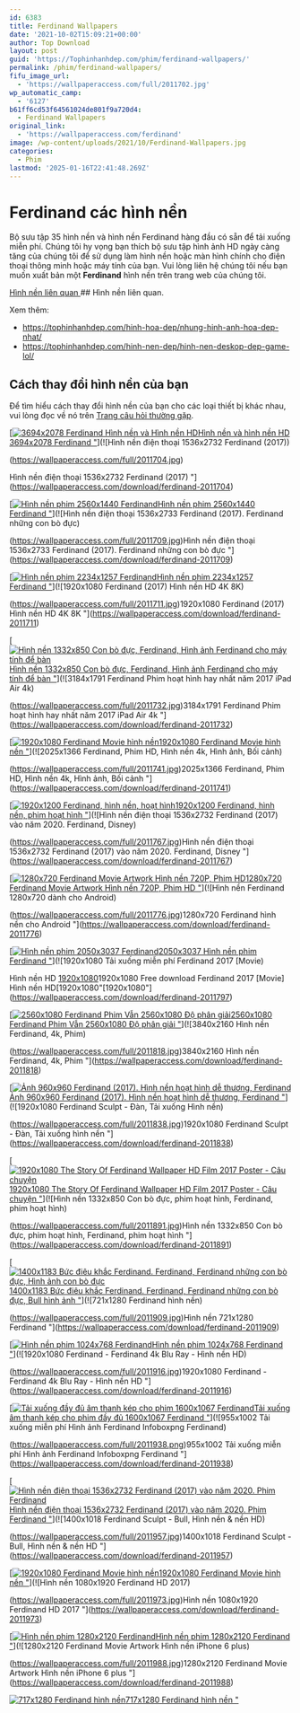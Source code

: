 ```yaml
---
id: 6383
title: Ferdinand Wallpapers
date: '2021-10-02T15:09:21+00:00'
author: Top Download
layout: post
guid: 'https://Tophinhanhdep.com/phim/ferdinand-wallpapers/'
permalink: /phim/ferdinand-wallpapers/
fifu_image_url:
  - 'https://wallpaperaccess.com/full/2011702.jpg'
wp_automatic_camp:
  - '6127'
b61ff6cd53f64561024de801f9a720d4:
  - Ferdinand Wallpapers
original_link:
  - 'https://wallpaperaccess.com/ferdinand'
image: /wp-content/uploads/2021/10/Ferdinand-Wallpapers.jpg
categories:
  - Phim
lastmod: '2025-01-16T22:41:48.269Z'
---
```

# Ferdinand các hình nền

Bộ sưu tập 35 hình nền và hình nền Ferdinand hàng đầu có sẵn để tải xuống miễn phí. Chúng tôi hy vọng bạn thích bộ sưu tập hình ảnh HD ngày càng tăng của chúng tôi để sử dụng làm hình nền hoặc màn hình chính cho điện thoại thông minh hoặc máy tính của bạn. Vui lòng liên hệ chúng tôi nếu bạn muốn xuất bản một **Ferdinand** hình nền trên trang web của chúng tôi.

[Hình nền liên quan ](#related) ## Hình nền liên quan.

   
 Xem thêm:

   
- <https://tophinhanhdep.com/hinh-hoa-dep/nhung-hinh-anh-hoa-dep-nhat/>
- <https://tophinhanhdep.com/hinh-nen-dep/hinh-nen-deskop-dep-game-lol/>

## Cách thay đổi hình nền của bạn

Để tìm hiểu cách thay đổi hình nền của bạn cho các loại thiết bị khác nhau, vui lòng đọc về nó trên [Trang câu hỏi thường gặp](https://tophinhanhdep.com/faq/).

  
[[![3694x2078 Ferdinand Hình nền và Hình nền HD](https://wallpaperaccess.com/full/2011702.jpg)Hình nền và hình nền HD 3694x2078 Ferdinand "](https://wallpaperaccess.com/download/ferdinand-2011702)](![Hình nền điện thoại 1536x2732 Ferdinand (2017))

(https://wallpaperaccess.com/full/2011704.jpg)

Hình nền điện thoại 1536x2732 Ferdinand (2017) "](https://wallpaperaccess.com/download/ferdinand-2011704)

[[![Hình nền phim 2560x1440 Ferdinand](https://wallpaperaccess.com/full/2011708.jpg)Hình nền phim 2560x1440 Ferdinand "](https://wallpaperaccess.com/download/ferdinand-2011708)](![Hình nền điện thoại 1536x2733 Ferdinand (2017).  Ferdinand những con bò đực)

(https://wallpaperaccess.com/full/2011709.jpg)Hình nền điện thoại 1536x2733 Ferdinand (2017). Ferdinand những con bò đực "](https://wallpaperaccess.com/download/ferdinand-2011709)

[[![Hình nền phim 2234x1257 Ferdinand](https://wallpaperaccess.com/full/2011710.jpg)Hình nền phim 2234x1257 Ferdinand "](https://wallpaperaccess.com/download/ferdinand-2011710)](![1920x1080 Ferdinand (2017) Hình nền HD 4K 8K)

(https://wallpaperaccess.com/full/2011711.jpg)1920x1080 Ferdinand (2017) Hình nền HD 4K 8K "](https://wallpaperaccess.com/download/ferdinand-2011711)

[[![Hình nền 1332x850 Con bò đực, Ferdinand, Hình ảnh Ferdinand cho máy tính để bàn](https://wallpaperaccess.com/full/2011722.jpg)Hình nền 1332x850 Con bò đực, Ferdinand, Hình ảnh Ferdinand cho máy tính để bàn "](https://wallpaperaccess.com/download/ferdinand-2011722)](![3184x1791 Ferdinand Phim hoạt hình hay nhất năm 2017 iPad Air 4k)

(https://wallpaperaccess.com/full/2011732.jpg)3184x1791 Ferdinand Phim hoạt hình hay nhất năm 2017 iPad Air 4k "](https://wallpaperaccess.com/download/ferdinand-2011732)

[[![1920x1080 Ferdinand Movie hình nền](https://wallpaperaccess.com/full/2011739.jpg)1920x1080 Ferdinand Movie hình nền "](https://wallpaperaccess.com/download/ferdinand-2011739)](![2025x1366 Ferdinand, Phim HD, Hình nền 4k, Hình ảnh, Bối cảnh)

(https://wallpaperaccess.com/full/2011741.jpg)2025x1366 Ferdinand, Phim HD, Hình nền 4k, Hình ảnh, Bối cảnh "](https://wallpaperaccess.com/download/ferdinand-2011741)

[[![1920x1200 Ferdinand, hình nền, hoạt hình](https://wallpaperaccess.com/full/2011747.jpg)1920x1200 Ferdinand, hình nền, phim hoạt hình "](https://wallpaperaccess.com/download/ferdinand-2011747)](![Hình nền điện thoại 1536x2732 Ferdinand (2017) vào năm 2020. Ferdinand, Disney)

(https://wallpaperaccess.com/full/2011767.jpg)Hình nền điện thoại 1536x2732 Ferdinand (2017) vào năm 2020. Ferdinand, Disney "](https://wallpaperaccess.com/download/ferdinand-2011767)

[[![1280x720 Ferdinand Movie Artwork Hình nền 720P, Phim HD](https://wallpaperaccess.com/full/2011770.jpg)1280x720 Ferdinand Movie Artwork Hình nền 720P, Phim HD "](https://wallpaperaccess.com/download/ferdinand-2011770)](![Hình nền Ferdinand 1280x720 dành cho Android)

(https://wallpaperaccess.com/full/2011776.jpg)1280x720 Ferdinand hình nền cho Android "](https://wallpaperaccess.com/download/ferdinand-2011776)

[[![Hình nền phim 2050x3037 Ferdinand](https://wallpaperaccess.com/full/2011786.jpg)2050x3037 Hình nền phim Ferdinand "](https://wallpaperaccess.com/download/ferdinand-2011786)](![1920x1080 Tải xuống miễn phí Ferdinand 2017 [Movie)

 Hình nền HD [1920x1080](https://wallpaperaccess.com/full/2011797.jpg)1920x1080 Free download Ferdinand 2017 \[Movie\] Hình nền HD\[1920x1080"\[1920x1080"](https://wallpaperaccess.com/download/ferdinand-2011797)

[[![2560x1080 Ferdinand Phim Vẫn 2560x1080 Độ phân giải](https://wallpaperaccess.com/full/2011805.jpg)2560x1080 Ferdinand Phim Vẫn 2560x1080 Độ phân giải "](https://wallpaperaccess.com/download/ferdinand-2011805)](![3840x2160 Hình nền Ferdinand, 4k, Phim)

(https://wallpaperaccess.com/full/2011818.jpg)3840x2160 Hình nền Ferdinand, 4k, Phim "](https://wallpaperaccess.com/download/ferdinand-2011818)

[[![Ảnh 960x960 Ferdinand (2017).  Hình nền hoạt hình dễ thương, Ferdinand](https://wallpaperaccess.com/full/2011837.jpg)Ảnh 960x960 Ferdinand (2017). Hình nền hoạt hình dễ thương, Ferdinand "](https://wallpaperaccess.com/download/ferdinand-2011837)](![1920x1080 Ferdinand Sculpt - Đàn, Tải xuống Hình nền)

(https://wallpaperaccess.com/full/2011838.jpg)1920x1080 Ferdinand Sculpt - Đàn, Tải xuống hình nền "](https://wallpaperaccess.com/download/ferdinand-2011838)

[[![1920x1080 The Story Of Ferdinand Wallpaper HD Film 2017 Poster - Câu chuyện](https://wallpaperaccess.com/full/2011846.jpg)1920x1080 The Story Of Ferdinand Wallpaper HD Film 2017 Poster - Câu chuyện "](https://wallpaperaccess.com/download/ferdinand-2011846)](![Hình nền 1332x850 Con bò đực, phim hoạt hình, Ferdinand, phim hoạt hình)

(https://wallpaperaccess.com/full/2011891.jpg)Hình nền 1332x850 Con bò đực, phim hoạt hình, Ferdinand, phim hoạt hình "](https://wallpaperaccess.com/download/ferdinand-2011891)

[[![1400x1183 Bức điêu khắc Ferdinand.  Ferdinand, Ferdinand những con bò đực, Hình ảnh con bò đực](https://wallpaperaccess.com/full/2011906.jpg)1400x1183 Bức điêu khắc Ferdinand. Ferdinand, Ferdinand những con bò đực, Bull hình ảnh "](https://wallpaperaccess.com/download/ferdinand-2011906)](![721x1280 Ferdinand hình nền)

(https://wallpaperaccess.com/full/2011909.jpg)Hình nền 721x1280 Ferdinand "](https://wallpaperaccess.com/download/ferdinand-2011909)

[[![Hình nền phim 1024x768 Ferdinand](https://wallpaperaccess.com/full/2011914.jpg)Hình nền phim 1024x768 Ferdinand "](https://wallpaperaccess.com/download/ferdinand-2011914)](![1920x1080 Ferdinand - Ferdinand 4k Blu Ray - Hình nền HD)

(https://wallpaperaccess.com/full/2011916.jpg)1920x1080 Ferdinand - Ferdinand 4k Blu Ray - Hình nền HD "](https://wallpaperaccess.com/download/ferdinand-2011916)

[[![Tải xuống đầy đủ âm thanh kép cho phim 1600x1067 Ferdinand](https://wallpaperaccess.com/full/2011935.jpg)Tải xuống âm thanh kép cho phim đầy đủ 1600x1067 Ferdinand "](https://wallpaperaccess.com/download/ferdinand-2011935)](![955x1002 Tải xuống miễn phí Hình ảnh Ferdinand Infoboxpng Ferdinand)

(https://wallpaperaccess.com/full/2011938.png)955x1002 Tải xuống miễn phí Hình ảnh Ferdinand Infoboxpng Ferdinand "](https://wallpaperaccess.com/download/ferdinand-2011938)

[[![Hình nền điện thoại 1536x2732 Ferdinand (2017) vào năm 2020. Phim Ferdinand](https://wallpaperaccess.com/full/2011953.jpg)Hình nền điện thoại 1536x2732 Ferdinand (2017) vào năm 2020. Phim Ferdinand "](https://wallpaperaccess.com/download/ferdinand-2011953)](![1400x1018 Ferdinand Sculpt - Bull, Hình nền & nền HD)

(https://wallpaperaccess.com/full/2011957.jpg)1400x1018 Ferdinand Sculpt - Bull, Hình nền &amp; nền HD "](https://wallpaperaccess.com/download/ferdinand-2011957)

[[![1920x1080 Ferdinand Movie hình nền](https://wallpaperaccess.com/full/2011961.jpg)1920x1080 Ferdinand Movie hình nền "](https://wallpaperaccess.com/download/ferdinand-2011961)](![Hình nền 1080x1920 Ferdinand HD 2017)

(https://wallpaperaccess.com/full/2011973.jpg)Hình nền 1080x1920 Ferdinand HD 2017 "](https://wallpaperaccess.com/download/ferdinand-2011973)

[[![Hình nền phim 1280x2120 Ferdinand](https://wallpaperaccess.com/full/2011977.jpg)Hình nền phim 1280x2120 Ferdinand "](https://wallpaperaccess.com/download/ferdinand-2011977)](![1280x2120 Ferdinand Movie Artwork Hình nền iPhone 6 plus)

(https://wallpaperaccess.com/full/2011988.jpg)1280x2120 Ferdinand Movie Artwork Hình nền iPhone 6 plus "](https://wallpaperaccess.com/download/ferdinand-2011988)

[![717x1280 Ferdinand hình nền](https://wallpaperaccess.com/full/2012007.jpg)717x1280 Ferdinand hình nền "](https://wallpaperaccess.com/download/ferdinand-2012007)

